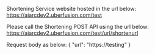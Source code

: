Shortening Service website hosted in the url below:
https://aiarcdev2.uberfusion.com/test

Please call the Shortening POST API using the url below:
https://aiarcdev2.uberfusion.com/test/url/shortenurl

Request body as below:
{
   "url": "https://testing"
}


